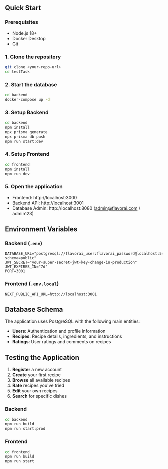 ## Quick Start

### Prerequisites
- Node.js 18+ 
- Docker Desktop
- Git

### 1. Clone the repository
```bash
git clone <your-repo-url>
cd testTask
```

### 2. Start the database
```bash
cd backend
docker-compose up -d
```

### 3. Setup Backend
```bash
cd backend
npm install
npx prisma generate
npx prisma db push
npm run start:dev
```

### 4. Setup Frontend
```bash
cd frontend
npm install
npm run dev
```

### 5. Open the application
- Frontend: http://localhost:3000
- Backend API: http://localhost:3001
- Database Admin: http://localhost:8080 (admin@flavorai.com / admin123)


## Environment Variables

### Backend (`.env`)
```env
DATABASE_URL="postgresql://flavorai_user:flavorai_password@localhost:5432/flavorai?schema=public"
JWT_SECRET="your-super-secret-jwt-key-change-in-production"
JWT_EXPIRES_IN="7d"
PORT=3001
```

### Frontend (`.env.local`)
```env
NEXT_PUBLIC_API_URL=http://localhost:3001
```

## Database Schema

The application uses PostgreSQL with the following main entities:

- **Users**: Authentication and profile information
- **Recipes**: Recipe details, ingredients, and instructions
- **Ratings**: User ratings and comments on recipes

## Testing the Application

1. **Register** a new account
2. **Create** your first recipe
3. **Browse** all available recipes
4. **Rate** recipes you've tried
5. **Edit** your own recipes
6. **Search** for specific dishes

### Backend
```bash
cd backend
npm run build
npm run start:prod
```

### Frontend
```bash
cd frontend
npm run build
npm run start
```
